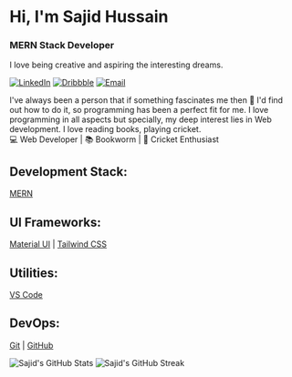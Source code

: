 # Hi, I'm Sajid Hussain
### MERN Stack Developer
I love being creative and aspiring the interesting dreams.

[![LinkedIn](https://img.shields.io/badge/LinkedIn-Connect-blue?style=for-the-badge&logo=linkedin)](https://www.linkedin.com/in/sajidhussain71/)
[![Dribbble](https://img.shields.io/badge/Dribbble-Portfolio-orange?style=for-the-badge&logo=dribbble)](https://dribbble.com/Sajidhussain1234)
[![Email](https://img.shields.io/badge/Email-Contact-brightgreen?style=for-the-badge&logo=gmail)](mailto:sajidmcsbwn@gmail.com)

I've always been a person that if something fascinates me then 🔎 I'd find out how to do it, so programming has been a perfect fit for me. I love programming in all aspects but specially, my deep interest lies in Web development. I love reading books, playing cricket.   
 💻 Web Developer | 📚 Bookworm | 🏏 Cricket Enthusiast

## Development Stack:
 [MERN](https://raw.githubusercontent.com)

## UI Frameworks:
 [Material UI](https://mui.com/) | [Tailwind CSS](https://tailwindcss.com) 

## Utilities:
 [VS Code](https://code.visualstudio.com/)

## DevOps:
 [Git](https://git-scm.com/) | [GitHub](https://github.com/Sajidhussain1234) 

![Sajid's GitHub Stats](https://github-readme-stats.vercel.app/api?username=Sajidhussain1234&hide=issues&show_icons=true&bg_color=1d1f21&text_color=c9d1d9&icon_color=58a6ff) ![Sajid's GitHub Streak](https://github-readme-streak-stats.herokuapp.com/?user=Sajidhussain1234&background=1d1f21&currStreakLabel=c9d1d9&sideNums=c9d1d9&currStreakNum=58a6ff&dates=58a6ff)
